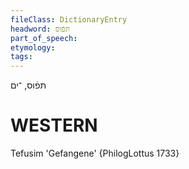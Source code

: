 ```yaml
---
fileClass: DictionaryEntry
headword: תּפֿוס
part_of_speech: 
etymology: 
tags: 
---
```

תּפֿוס, ־ים

WESTERN
========

Tefusim 'Gefangene' {PhilogLottus 1733}